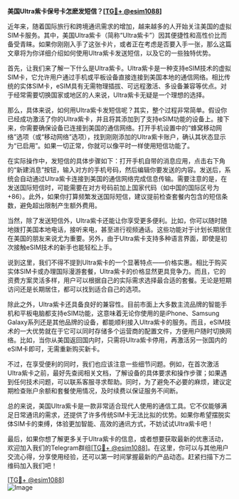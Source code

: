 **美国Ultra紫卡保号卡怎麽发短信？[[TG💪+ @esim1088](https://t.me/s/esim1088)]**

近年来，随着国际旅行和跨境通讯需求的增加，越来越多的人开始关注美国的虚拟SIM卡服务。其中，美国Ultra紫卡（简称“Ultra紫卡”）因其便捷性和高性价比而备受青睐。如果你刚刚入手了这张卡片，或者正在考虑是否要入手一张，那么这篇文章将为你详细介绍如何使用Ultra紫卡发送短信，以及它的一些独特优势。

首先，让我们来了解一下什么是Ultra紫卡。Ultra紫卡是一种支持eSIM技术的虚拟SIM卡，它允许用户通过手机或平板设备直接连接到美国本地的通信网络。相比传统的实体SIM卡，eSIM具有无需物理插拔、可远程激活、多设备兼容等优点。对于经常需要切换国家或地区的人来说，Ultra紫卡无疑是一个理想的选择。

那么，具体来说，如何用Ultra紫卡发短信呢？其实，整个过程非常简单。假设你已经成功激活了你的Ultra紫卡，并且将其添加到了支持eSIM功能的设备上。接下来，你需要确保设备已连接到美国的通信网络。打开手机设置中的“蜂窝移动网络”选项（或“移动网络”选项），找到刚刚添加的Ultra紫卡账户，确认其状态显示为“已启用”。如果一切正常，你就可以像平时一样使用短信功能了。

在实际操作中，发短信的具体步骤如下：打开手机自带的消息应用，点击右下角的“新建消息”按钮，输入对方的手机号码，然后编辑你要发送的内容。发送后，系统会自动通过Ultra紫卡连接到美国的通信网络完成信息传输。需要注意的是，在发送国际短信时，可能需要在对方号码前加上国家代码（如中国的国际区号为+86）。此外，如果你打算频繁发送国际短信，建议提前检查套餐内包含的短信条数，避免超出限制产生额外费用。

当然，除了发送短信外，Ultra紫卡还能让你享受更多便利。比如，你可以随时随地拨打美国本地电话，接听来电，甚至进行视频通话。这些功能对于计划长期居住在美国的朋友来说尤为重要。另外，由于Ultra紫卡支持多种语言界面，即使是初次接触eSIM技术的新手也能轻松上手。

说到这里，我们不得不提到Ultra紫卡的一个显著特点——价格实惠。相比于购买实体SIM卡或办理国际漫游套餐，Ultra紫卡的价格显然更具竞争力。而且，它的资费方案灵活多样，用户可以根据自己的实际需求选择最合适的套餐。无论是短期访问还是长期居住，都可以找到适合自己的选项。

除此之外，Ultra紫卡还具备良好的兼容性。目前市面上大多数主流品牌的智能手机和平板电脑都支持eSIM功能，这意味着无论你使用的是iPhone、Samsung Galaxy系列还是其他品牌的设备，都能顺利接入Ultra紫卡的服务。而且，eSIM技术的一大优势就在于它可以同时存储多个运营商的配置文件，方便用户随时切换网络。比如，当你从美国返回国内时，只需将Ultra紫卡停用，再激活另一张国内的eSIM卡即可，无需重新购买新卡。

不过，在享受便利的同时，我们也应该注意一些细节问题。例如，在首次激活Ultra紫卡之前，最好先查阅相关文档，了解设备的具体要求和操作步骤；如果遇到任何技术问题，可以联系客服寻求帮助。同时，为了避免不必要的麻烦，建议定期检查账户余额和套餐使用情况，及时续费以保证服务不间断。

总的来说，美国Ultra紫卡是一款非常适合现代人使用的通信工具。它不仅能够满足日常通讯的需求，还提供了许多传统SIM卡无法比拟的优势。如果你希望摆脱实体SIM卡的束缚，体验更加智能、高效的通讯方式，不妨试试Ultra紫卡吧！

最后，如果你想了解更多关于Ultra紫卡的信息，或者想要获取最新的优惠活动，欢迎加入我们的Telegram群组[[TG💪+ @esim1088](https://t.me/s/esim1088)]。在这里，你可以与其他用户交流心得，分享使用经验，还可以第一时间掌握最新的产品动态。赶紧扫描下方二维码加入我们吧！ 

[[TG💪+ @esim1088](https://t.me/s/esim1088)]  
![Image](https://i.postimg.cc/4NQfJmqS/Snipaste-2025-05-13-00-14-12.png)